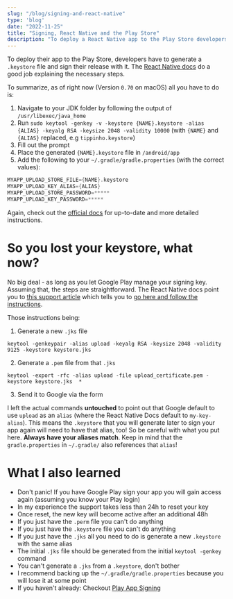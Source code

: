 ```yaml
---
slug: "/blog/signing-and-react-native"
type: 'blog'
date: "2022-11-25"
title: "Signing, React Native and the Play Store"
description: "To deploy a React Native app to the Play Store developers have to sign it with a key. How do you get that key? And what do you do if you lose it?"
---
```


To deploy their app to the Play Store, developers have to generate a `.keystore` file and sign their release with it. The [React Native docs](https://reactnative.dev/docs/signed-apk-android) do a good job explaining the necessary steps.

To summarize, as of right now  (Version `0.70` on macOS) all you have to do is:
1. Navigate to your JDK folder by following the output of `/usr/libexec/java_home`
2. Run `sudo keytool -genkey -v -keystore {NAME}.keystore -alias {ALIAS} -keyalg RSA -keysize 2048 -validity 10000` (with `{NAME}` and `{ALIAS}` replaced, e.g `tippinho.keystore`)
3. Fill out the prompt
4. Place the generated `{NAME}.keystore` file in `/android/app`
5. Add the following to your `~/.gradle/gradle.properties` (with the correct values):
``` gradle
MYAPP_UPLOAD_STORE_FILE={NAME}.keystore
MYAPP_UPLOAD_KEY_ALIAS={ALIAS}
MYAPP_UPLOAD_STORE_PASSWORD=*****
MYAPP_UPLOAD_KEY_PASSWORD=*****
```

Again, check out the [official docs](https://reactnative.dev/docs/signed-apk-android) for up-to-date and more detailed instructions.

# So you lost your keystore, what now?

No big deal - as long as you let Google Play manage your signing key. Assuming that, the steps are straightforward. The React Native docs point you to [this support article](https://support.google.com/googleplay/android-developer/answer/9842756?visit_id=638050049051152094-2056461076&rd=1#reset) which tells you to [go here and follow the instructions](https://support.google.com/googleplay/android-developer/contact/key).

Those instructions being:
1. Generate a new `.jks` file
``` shell
keytool -genkeypair -alias upload -keyalg RSA -keysize 2048 -validity 9125 -keystore keystore.jks
```
2. Generate a `.pem` file from that `.jks`
``` shell
keytool -export -rfc -alias upload -file upload_certificate.pem -keystore keystore.jks  *
```
3. Send it to Google via the form

I left the actual commands **untouched** to point out that Google default to use `upload` as an `alias` (where the React Native Docs default to `my-key-alias`). This means the `.keystore` that you will generate later to sign your app again will need to have that alias, too! So be careful with what you put here. **Always have your aliases match**. Keep in mind that the `gradle.properties` in `~/.gradle/` also references that `alias`!

# What I also learned

- Don't panic! If you have Google Play sign your app you will gain access again (assuming you know your Play login)
- In my experience the support takes less than 24h to reset your key
- Once reset, the new key will become active after an additional 48h
- If you just have the `.perm` file you can't do anything
- If you just have the `.keystore` file you can't do anything
- If you just have the `.jks` all you need to do is generate a new `.keystore` with the same alias
- The initial `.jks` file should be generated from the initial `keytool -genkey` command
- You can't generate a `.jks` from a `.keystore`, don't bother
- I recommend backing up the `~/.gradle/gradle.properties` because you will lose it at some point
- If you haven't already: Checkout [Play App Signing](https://support.google.com/googleplay/android-developer/answer/9842756)

